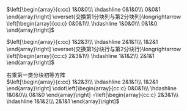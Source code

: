  $\left[\begin{array}{c:cc}  
1&0&0\\\   
\hdashline  
0&1&0\\\   
0&0&1  
\end{array}\right]  
\overset{交换第1分块列与第2分块列}\longrightarrow  
\left[\begin{array}{cc:c}  
0&0&1\\\   
\hdashline  
1&0&0\\\   
0&1&0  
\end{array}\right]$   
  
 $\left[\begin{array}{c:cc}  
1&2&3\\\   
\hdashline  
2&1&1\\\   
1&2&1  
\end{array}\right]  
\overset{交换第1分块行与第2分块行}\longrightarrow  
\left[\begin{array}{cc:c}  
2&3&1\\\   
\hdashline  
1&1&2\\\   
2&1&1  
\end{array}\right]$   
  
右乘第一类分块初等方阵  
 $\left[\begin{array}{c:cc}  
1&2&3\\\   
\hdashline  
2&1&1\\\   
1&2&1  
\end{array}\right]  
\cdot\left[\begin{array}{cc:c}  
0&0&1\\\   
\hdashline  
1&0&0\\\   
0&1&0  
\end{array}\right]  
=\left[\begin{array}{cc:c}  
2&3&1\\\   
\hdashline  
1&1&2\\\   
2&1&1  
\end{array}\right]$   
